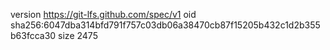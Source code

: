 version https://git-lfs.github.com/spec/v1
oid sha256:6047dba314bfd791f757c03db06a38470cb87f15205b432c1d2b355b63fcca30
size 2475

